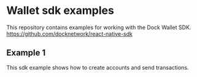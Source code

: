 # Wallet sdk examples

This repository contains examples for working with the Dock Wallet SDK.
https://github.com/docknetwork/react-native-sdk

## Example 1
This sdk example shows how to create accounts and send transactions.
